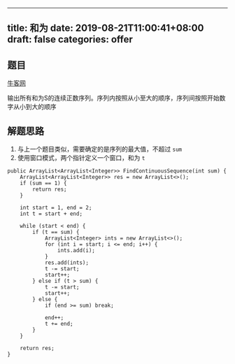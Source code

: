
---
title: 和为
date: 2019-08-21T11:00:41+08:00
draft: false
categories: offer
---


## 题目

[牛客网](https://www.nowcoder.com/practice/c451a3fd84b64cb19485dad758a55ebe?tpId=13&tqId=11194&tPage=2&rp=2&ru=%2Fta%2Fcoding-interviews&qru=%2Fta%2Fcoding-interviews%2Fquestion-ranking)

输出所有和为S的连续正数序列。序列内按照从小至大的顺序，序列间按照开始数字从小到大的顺序

## 解题思路

  1. 与上一个题目类似，需要确定的是序列的最大值，不超过 `sum`
  2. 使用窗口模式，两个指针定义一个窗口，和为 `t`

```
public ArrayList<ArrayList<Integer>> FindContinuousSequence(int sum) {
    ArrayList<ArrayList<Integer>> res = new ArrayList<>();
    if (sum == 1) {
        return res;
    }

    int start = 1, end = 2;
    int t = start + end;

    while (start < end) {
        if (t == sum) {
            ArrayList<Integer> ints = new ArrayList<>();
            for (int i = start; i <= end; i++) {
                ints.add(i);
            }
            res.add(ints);
            t -= start;
            start++;
        } else if (t > sum) {
            t -= start;
            start++;
        } else {
            if (end >= sum) break;

            end++;
            t += end;
        }
    }

    return res;
}
```
